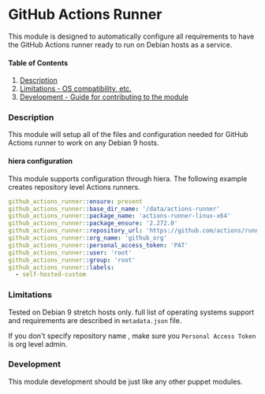 # GitHub Actions Runner

This module is designed to automatically configure all requirements to have the GitHub Actions runner ready to run on Debian hosts as a service.

#### Table of Contents

1. [Description](#description)
2. [Limitations - OS compatibility, etc.](#limitations)
3. [Development - Guide for contributing to the module](#development)

### Description

This module will setup all of the files and configuration needed for GitHub Actions runner to work on any Debian 9 hosts.


#### hiera configuration

This module supports configuration through hiera. The following example
creates repository level Actions runners. 
```yaml
github_actions_runner::ensure: present
github_actions_runner::base_dir_name: '/data/actions-runner'
github_actions_runner::package_name: 'actions-runner-linux-x64'
github_actions_runner::package_ensure: '2.272.0'
github_actions_runner::repository_url: 'https://github.com/actions/runner/releases/download'
github_actions_runner::org_name: 'github_org'
github_actions_runner::personal_access_token: 'PAT'
github_actions_runner::user: 'root'
github_actions_runner::group: 'root'
github_actions_runner::labels:
  - self-hosted-custom
```

### Limitations

Tested on Debian 9 stretch hosts only.
full list of operating systems support and requirements are described in `metadata.json` file.


If you don't specify repository name , make sure you `Personal Access Token` is org level admin.

### Development

This module development should be just like any other puppet modules.
